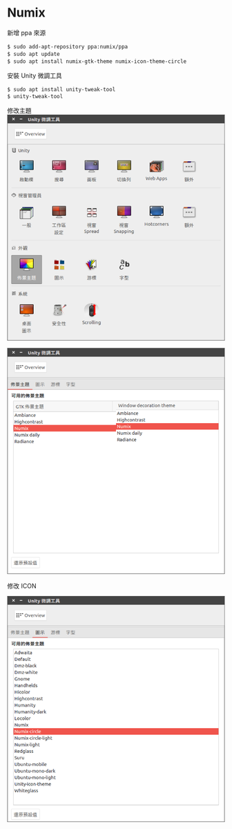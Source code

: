 # Numix

新增 ppa 來源
```bash
$ sudo add-apt-repository ppa:numix/ppa
$ sudo apt update
$ sudo apt install numix-gtk-theme numix-icon-theme-circle
```

安裝 Unity 微調工具
```bash
$ sudo apt install unity-tweak-tool
$ unity-tweak-tool
```

修改主題
![](images/theme01.png)

![](images/theme02.png)

修改 ICON

![](images/icon.png)
